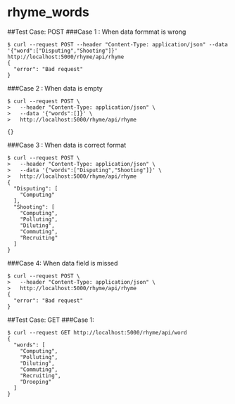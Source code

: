 # rhyme_words

##Test Case: POST 
###Case 1 : When data formmat is wrong
  
```
$ curl --request POST --header "Content-Type: application/json" --data '{"word":["Disputing","Shooting"]}'  http://localhost:5000/rhyme/api/rhyme
{
  "error": "Bad request"
}

```
###Case 2 : When data is empty

```
$ curl --request POST \
>   --header "Content-Type: application/json" \
>   --data '{"words":[]}' \
>   http://localhost:5000/rhyme/api/rhyme

{}

```

###Case 3 : When data is correct format

```
$ curl --request POST \
>   --header "Content-Type: application/json" \
>   --data '{"words":["Disputing","Shooting"]}' \
>   http://localhost:5000/rhyme/api/rhyme
{
  "Disputing": [
    "Computing"
  ],
  "Shooting": [
    "Computing",
    "Polluting",
    "Diluting",
    "Commuting",
    "Recruiting"
  ]
}
```

###Case 4: When data field is missed

```
$ curl --request POST \
>   --header "Content-Type: application/json" \
>   http://localhost:5000/rhyme/api/rhyme
{
  "error": "Bad request"
}
```
##Test Case: GET 
###Case 1: 

```
$ curl --request GET http://localhost:5000/rhyme/api/word
{
  "words": [
    "Computing",
    "Polluting",
    "Diluting",
    "Commuting",
    "Recruiting",
    "Drooping"
  ]
}

```
